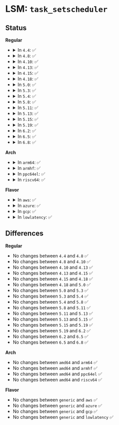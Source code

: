 # LSM: <code>task_setscheduler</code>

## Status
<b>Regular</b>
<ul>
<li>
<details>
<summary>In <code>4.4</code>: ✅</summary>

```c
int security_task_setscheduler(struct task_struct *p);
```
</details>
</li>
<li>
<details>
<summary>In <code>4.8</code>: ✅</summary>

```c
int security_task_setscheduler(struct task_struct *p);
```
</details>
</li>
<li>
<details>
<summary>In <code>4.10</code>: ✅</summary>

```c
int security_task_setscheduler(struct task_struct *p);
```
</details>
</li>
<li>
<details>
<summary>In <code>4.13</code>: ✅</summary>

```c
int security_task_setscheduler(struct task_struct *p);
```
</details>
</li>
<li>
<details>
<summary>In <code>4.15</code>: ✅</summary>

```c
int security_task_setscheduler(struct task_struct *p);
```
</details>
</li>
<li>
<details>
<summary>In <code>4.18</code>: ✅</summary>

```c
int security_task_setscheduler(struct task_struct *p);
```
</details>
</li>
<li>
<details>
<summary>In <code>5.0</code>: ✅</summary>

```c
int security_task_setscheduler(struct task_struct *p);
```
</details>
</li>
<li>
<details>
<summary>In <code>5.3</code>: ✅</summary>

```c
int security_task_setscheduler(struct task_struct *p);
```
</details>
</li>
<li>
<details>
<summary>In <code>5.4</code>: ✅</summary>

```c
int security_task_setscheduler(struct task_struct *p);
```
</details>
</li>
<li>
<details>
<summary>In <code>5.8</code>: ✅</summary>

```c
int security_task_setscheduler(struct task_struct *p);
```
</details>
</li>
<li>
<details>
<summary>In <code>5.11</code>: ✅</summary>

```c
int security_task_setscheduler(struct task_struct *p);
```
</details>
</li>
<li>
<details>
<summary>In <code>5.13</code>: ✅</summary>

```c
int security_task_setscheduler(struct task_struct *p);
```
</details>
</li>
<li>
<details>
<summary>In <code>5.15</code>: ✅</summary>

```c
int security_task_setscheduler(struct task_struct *p);
```
</details>
</li>
<li>
<details>
<summary>In <code>5.19</code>: ✅</summary>

```c
int security_task_setscheduler(struct task_struct *p);
```
</details>
</li>
<li>
<details>
<summary>In <code>6.2</code>: ✅</summary>

```c
int security_task_setscheduler(struct task_struct *p);
```
</details>
</li>
<li>
<details>
<summary>In <code>6.5</code>: ✅</summary>

```c
int security_task_setscheduler(struct task_struct *p);
```
</details>
</li>
<li>
<details>
<summary>In <code>6.8</code>: ✅</summary>

```c
int security_task_setscheduler(struct task_struct *p);
```
</details>
</li>
</ul>
<b>Arch</b>
<ul>
<li>
<details>
<summary>In <code>arm64</code>: ✅</summary>

```c
int security_task_setscheduler(struct task_struct *p);
```
</details>
</li>
<li>
<details>
<summary>In <code>armhf</code>: ✅</summary>

```c
int security_task_setscheduler(struct task_struct *p);
```
</details>
</li>
<li>
<details>
<summary>In <code>ppc64el</code>: ✅</summary>

```c
int security_task_setscheduler(struct task_struct *p);
```
</details>
</li>
<li>
<details>
<summary>In <code>riscv64</code>: ✅</summary>

```c
int security_task_setscheduler(struct task_struct *p);
```
</details>
</li>
</ul>
<b>Flavor</b>
<ul>
<li>
<details>
<summary>In <code>aws</code>: ✅</summary>

```c
int security_task_setscheduler(struct task_struct *p);
```
</details>
</li>
<li>
<details>
<summary>In <code>azure</code>: ✅</summary>

```c
int security_task_setscheduler(struct task_struct *p);
```
</details>
</li>
<li>
<details>
<summary>In <code>gcp</code>: ✅</summary>

```c
int security_task_setscheduler(struct task_struct *p);
```
</details>
</li>
<li>
<details>
<summary>In <code>lowlatency</code>: ✅</summary>

```c
int security_task_setscheduler(struct task_struct *p);
```
</details>
</li>
</ul>

## Differences
<b>Regular</b>
<ul>
<li>
No changes between <code>4.4</code> and <code>4.8</code> ✅
</li>
<li>
No changes between <code>4.8</code> and <code>4.10</code> ✅
</li>
<li>
No changes between <code>4.10</code> and <code>4.13</code> ✅
</li>
<li>
No changes between <code>4.13</code> and <code>4.15</code> ✅
</li>
<li>
No changes between <code>4.15</code> and <code>4.18</code> ✅
</li>
<li>
No changes between <code>4.18</code> and <code>5.0</code> ✅
</li>
<li>
No changes between <code>5.0</code> and <code>5.3</code> ✅
</li>
<li>
No changes between <code>5.3</code> and <code>5.4</code> ✅
</li>
<li>
No changes between <code>5.4</code> and <code>5.8</code> ✅
</li>
<li>
No changes between <code>5.8</code> and <code>5.11</code> ✅
</li>
<li>
No changes between <code>5.11</code> and <code>5.13</code> ✅
</li>
<li>
No changes between <code>5.13</code> and <code>5.15</code> ✅
</li>
<li>
No changes between <code>5.15</code> and <code>5.19</code> ✅
</li>
<li>
No changes between <code>5.19</code> and <code>6.2</code> ✅
</li>
<li>
No changes between <code>6.2</code> and <code>6.5</code> ✅
</li>
<li>
No changes between <code>6.5</code> and <code>6.8</code> ✅
</li>
</ul>
<b>Arch</b>
<ul>
<li>
No changes between <code>amd64</code> and <code>arm64</code> ✅
</li>
<li>
No changes between <code>amd64</code> and <code>armhf</code> ✅
</li>
<li>
No changes between <code>amd64</code> and <code>ppc64el</code> ✅
</li>
<li>
No changes between <code>amd64</code> and <code>riscv64</code> ✅
</li>
</ul>
<b>Flavor</b>
<ul>
<li>
No changes between <code>generic</code> and <code>aws</code> ✅
</li>
<li>
No changes between <code>generic</code> and <code>azure</code> ✅
</li>
<li>
No changes between <code>generic</code> and <code>gcp</code> ✅
</li>
<li>
No changes between <code>generic</code> and <code>lowlatency</code> ✅
</li>
</ul>
